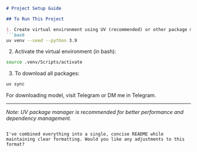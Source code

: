 ```markdown
# Project Setup Guide

## To Run This Project

1. Create virtual environment using UV (recommended) or other package manager:
```bash
uv venv --seed --python 3.9
```

2. Activate the virtual environment (in bash):
```bash
source .venv/Scripts/activate
```

3. To download all packages:
```bash
uv sync
```

For downloading model, visit Telegram or DM me in Telegram.

---
*Note: UV package manager is recommended for better performance and dependency management.*
```

I've combined everything into a single, concise README while maintaining clear formatting. Would you like any adjustments to this format?
